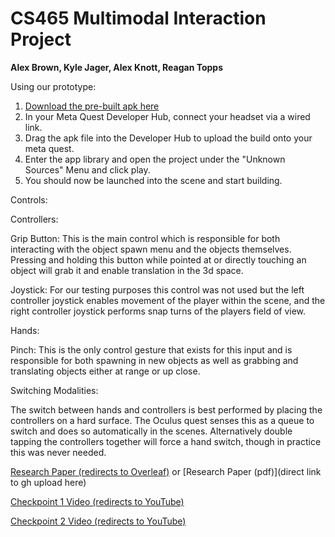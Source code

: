 # CS465 Multimodal Interaction Project
**Alex Brown, Kyle Jager, Alex Knott, Reagan Topps**

Using our prototype:
1. [Download the pre-built apk here](https://drive.google.com/file/d/1i0-F5e1dGjC_Kf3coZCEudjgVSPfLxtF/view?usp=drive_link)
2. In your Meta Quest Developer Hub, connect your headset via a wired link. 
3. Drag the apk file into the Developer Hub to upload the build onto your meta quest.
4. Enter the app library and open the project under the "Unknown Sources" Menu and click play.
5. You should now be launched into the scene and start building.

Controls:

Controllers:

Grip Button: This is the main control which is responsible for both interacting with the object spawn menu and the objects themselves. Pressing and holding this button while pointed at or directly touching an object will grab it and enable translation in the 3d space.

Joystick: For our testing purposes this control was not used but the left controller joystick enables movement of the player within the scene, and the right controller joystick performs snap turns of the players field of view.

Hands:

Pinch: This is the only control gesture that exists for this input and is responsible for both spawning in new objects as well as grabbing and translating objects either at range or up close.

Switching Modalities:

The switch between hands and controllers is best performed by placing the controllers on a hard surface. The Oculus quest senses this as a queue to switch and does so automatically in the scenes. Alternatively double tapping the controllers together will force a hand switch, though in practice this was never needed.
 


[Research Paper (redirects to Overleaf)](https://www.overleaf.com/read/skzrnbbvccyt#cca97e) or [Research Paper (pdf)](direct link to gh upload here)

[Checkpoint 1 Video (redirects to YouTube)](https://www.youtube.com/watch?v=WosGP-4NCTI)

[Checkpoint 2 Video (redirects to YouTube)](https://www.youtube.com/watch?v=jsuiLA7U5C4)
